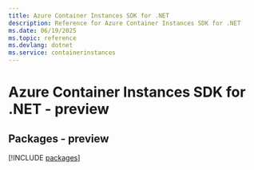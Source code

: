 ```yaml
---
title: Azure Container Instances SDK for .NET
description: Reference for Azure Container Instances SDK for .NET
ms.date: 06/19/2025
ms.topic: reference
ms.devlang: dotnet
ms.service: containerinstances
---
```

# Azure Container Instances SDK for .NET - preview
## Packages - preview
[!INCLUDE [packages](container-instances-index.md)]